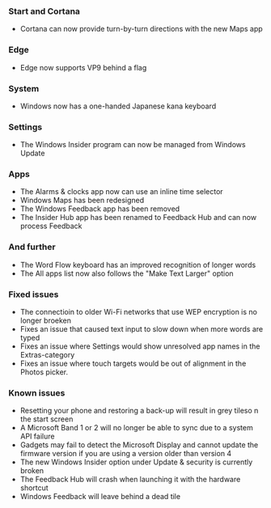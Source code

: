 ### Start and Cortana
- Cortana can now provide turn-by-turn directions with the new Maps app

### Edge
- Edge now supports VP9 behind a flag

### System
- Windows now has a one-handed Japanese kana keyboard

### Settings
- The Windows Insider program can now be managed from Windows Update


### Apps
- The Alarms & clocks app now can use an inline time selector
- Windows Maps has been redesigned
- The Windows Feedback app has been removed
- The Insider Hub app has been renamed to Feedback Hub and can now process Feedback

### And further
- The Word Flow keyboard has an improved recognition of longer words
- The All apps list now also follows the "Make Text Larger" option

### Fixed issues
- The connectioin to older Wi-Fi networks that use WEP encryption is no longer broeken
- Fixes an issue that caused text input to slow down when more words are typed
- Fixes an issue where Settings would show unresolved app names in the Extras-category
- Fixes an issue where touch targets would be out of alignment in the Photos picker.

### Known issues
- Resetting your phone and restoring a back-up will result in grey tileso n the start screen
- A Microsoft Band 1 or 2 will no longer be able to sync due to a system API failure
- Gadgets may fail to detect the Microsoft Display and cannot update the firmware version if you are using a version older than version 4
- The new Windows Insider option under Update & security is currently broken
- The Feedback Hub will crash when launching it with the hardware shortcut
- Windows Feedback will leave behind a dead tile
